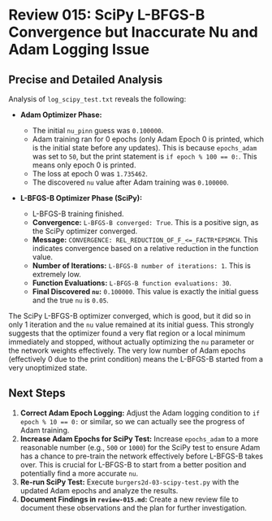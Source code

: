 # Review 015: SciPy L-BFGS-B Convergence but Inaccurate Nu and Adam Logging Issue

## Precise and Detailed Analysis

Analysis of `log_scipy_test.txt` reveals the following:

-   **Adam Optimizer Phase:**
    -   The initial `nu_pinn` guess was `0.100000`.
    -   Adam training ran for 0 epochs (only Adam Epoch 0 is printed, which is the initial state before any updates). This is because `epochs_adam` was set to `50`, but the print statement is `if epoch % 100 == 0:`. This means only epoch 0 is printed.
    -   The loss at epoch 0 was `1.735462`.
    -   The discovered `nu` value after Adam training was `0.100000`.

-   **L-BFGS-B Optimizer Phase (SciPy):**
    -   L-BFGS-B training finished.
    -   **Convergence:** `L-BFGS-B converged: True`. This is a positive sign, as the SciPy optimizer converged.
    -   **Message:** `CONVERGENCE: REL_REDUCTION_OF_F_<=_FACTR*EPSMCH`. This indicates convergence based on a relative reduction in the function value.
    -   **Number of Iterations:** `L-BFGS-B number of iterations: 1`. This is extremely low.
    -   **Function Evaluations:** `L-BFGS-B function evaluations: 30`.
    -   **Final Discovered `nu`:** `0.100000`. This value is exactly the initial guess and the true `nu` is `0.05`.

The SciPy L-BFGS-B optimizer converged, which is good, but it did so in only 1 iteration and the `nu` value remained at its initial guess. This strongly suggests that the optimizer found a very flat region or a local minimum immediately and stopped, without actually optimizing the `nu` parameter or the network weights effectively. The very low number of Adam epochs (effectively 0 due to the print condition) means the L-BFGS-B started from a very unoptimized state.

## Next Steps

1.  **Correct Adam Epoch Logging:** Adjust the Adam logging condition to `if epoch % 10 == 0:` or similar, so we can actually see the progress of Adam training.
2.  **Increase Adam Epochs for SciPy Test:** Increase `epochs_adam` to a more reasonable number (e.g., `500` or `1000`) for the SciPy test to ensure Adam has a chance to pre-train the network effectively before L-BFGS-B takes over. This is crucial for L-BFGS-B to start from a better position and potentially find a more accurate `nu`.
3.  **Re-run SciPy Test:** Execute `burgers2d-03-scipy-test.py` with the updated Adam epochs and analyze the results.
4.  **Document Findings in `review-015.md`:** Create a new review file to document these observations and the plan for further investigation.
